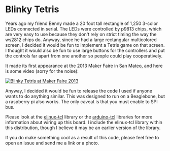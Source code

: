 # Blinky Tetris

Years ago my friend Benny made a 20 foot tall rectangle of 1,250 3-color LEDs
connected in serial. The LEDs were controlled by p9813 chips, which are very
easy to use because they don't rely on strict timing the way the ws2812 chips
do. Anyway, since he had a large rectangular multicolored screen, I decided it
would be fun to implement a Tetris game on that screen. I thought it would
also be fun to use large buttons for the controllers and put the controls far
apart from one another so people could play cooperatively.

It made its first appearance at the 2013 Maker Faire in San Mateo, and here is
some video (sorry for the noise):

[![Blinky Tetris at Maker Faire
2013](https://img.youtube.com/vi/DV-Rf6vygNQ/0.jpg)](https://www.youtube.com/watch?v=DV-Rf6vygNQ)

Anyway, I decided it would be fun to release the code I used if anyone wants
to do anything similar. This was designed to run on a Beaglebone, but a
raspberry pi also works. The only caveat is that you must enable to SPI bus.

Please look at the [elinux-tcl](https://github.com/CoolNeon/elinux-tcl)
library or the [arduino-tcl](https://github.com/CoolNeon/arduino-tcl)
libraries for more information about wiring up this board. I include the
elinux-tcl library within this distribution, though I believe it may be an
earlier version of the library.

If you do make something cool as a result of this code, please feel free to
open an issue and send me a link or a photo.
